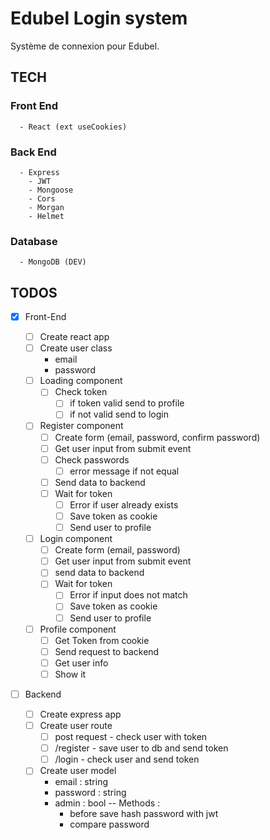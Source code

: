 # Edubel Login system

Système de connexion pour Edubel.

## TECH

### Front End

      - React (ext useCookies)

### Back End

      - Express
        - JWT
        - Mongoose
        - Cors
        - Morgan
        - Helmet

### Database

      - MongoDB (DEV)

## TODOS

- [x] Front-End

    - [ ] Create react app
    - [ ] Create user class
      - email
      - password
    - [ ] Loading component
      - [ ] Check token
        - [ ] if token valid send to profile
        - [ ] if not valid send to login
    - [ ] Register component
      - [ ] Create form (email, password, confirm password)
      - [ ] Get user input from submit event
      - [ ] Check passwords
        - [ ] error message if not equal
      - [ ] Send data to backend
      - [ ] Wait for token
        - [ ] Error if user already exists
        - [ ] Save token as cookie
        - [ ] Send user to profile
    - [ ] Login component
      - [ ] Create form (email, password)
      - [ ] Get user input from submit event
      - [ ] send data to backend
      - [ ] Wait for token
        - [ ] Error if input does not match
        - [ ] Save token as cookie
        - [ ] Send user to profile
    - [ ] Profile component
      - [ ] Get Token from cookie
      - [ ] Send request to backend
      - [ ] Get user info
      - [ ] Show it

- [ ] Backend

    - [ ] Create express app
    - [ ] Create user route
      - [ ] post request - check user with token
      - [ ] /register - save user to db and send token
      - [ ] /login - check user and send token
    - [ ] Create user model
      - email : string
      - password : string
      - admin : bool
      -- Methods :
        - before save hash password with jwt
        - compare password
